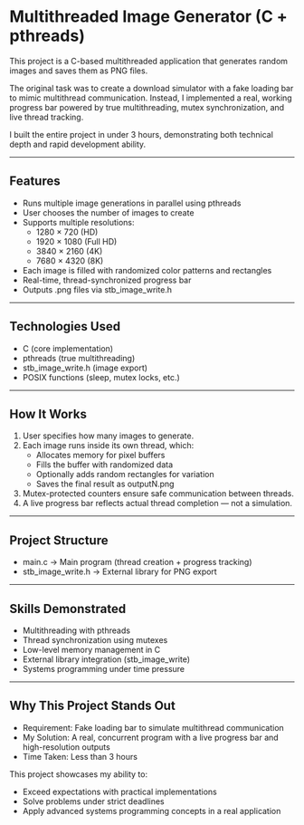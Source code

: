 # Multithreaded Image Generator (C + pthreads)

This project is a C-based multithreaded application that generates random images and saves them as PNG files.  

The original task was to create a download simulator with a fake loading bar to mimic multithread communication. Instead, I implemented a real, working progress bar powered by true multithreading, mutex synchronization, and live thread tracking.  

I built the entire project in under 3 hours, demonstrating both technical depth and rapid development ability.  

---

## Features
- Runs multiple image generations in parallel using pthreads  
- User chooses the number of images to create  
- Supports multiple resolutions:  
  - 1280 × 720 (HD)  
  - 1920 × 1080 (Full HD)  
  - 3840 × 2160 (4K)  
  - 7680 × 4320 (8K)  
- Each image is filled with randomized color patterns and rectangles  
- Real-time, thread-synchronized progress bar  
- Outputs .png files via stb_image_write.h  

---

## Technologies Used
- C (core implementation)  
- pthreads (true multithreading)  
- stb_image_write.h (image export)  
- POSIX functions (sleep, mutex locks, etc.)  

---

## How It Works
1. User specifies how many images to generate.  
2. Each image runs inside its own thread, which:  
   - Allocates memory for pixel buffers  
   - Fills the buffer with randomized data  
   - Optionally adds random rectangles for variation  
   - Saves the final result as outputN.png  
3. Mutex-protected counters ensure safe communication between threads.  
4. A live progress bar reflects actual thread completion — not a simulation.  

---

## Project Structure
- main.c → Main program (thread creation + progress tracking)  
- stb_image_write.h → External library for PNG export  

---

## Skills Demonstrated
- Multithreading with pthreads  
- Thread synchronization using mutexes  
- Low-level memory management in C  
- External library integration (stb_image_write)  
- Systems programming under time pressure  

---

## Why This Project Stands Out
- Requirement: Fake loading bar to simulate multithread communication  
- My Solution: A real, concurrent program with a live progress bar and high-resolution outputs  
- Time Taken: Less than 3 hours  

This project showcases my ability to:  
- Exceed expectations with practical implementations  
- Solve problems under strict deadlines  
- Apply advanced systems programming concepts in a real application  
